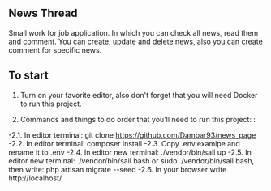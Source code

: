 
## News Thread

Small work for job application. In which you can check all news, read them and comment. You can create, update and delete news, also you can create comment for specific news. 

## To start

1. Turn on your favorite editor, also don't forget that you will need Docker to run this project.

2. Commands and things to do order that you'll need to run this project: :

-2.1. In editor terminal: git clone https://github.com/Dambar93/news_page
-2.2. In editor terminal: composer install
-2.3. Copy .env.examlpe and rename it to .env
-2.4. In editor new terminal: ./vendor/bin/sail up
-2.5. In editor new terminal: ./vendor/bin/sail bash or sudo ./vendor/bin/sail bash, then write: php artisan migrate --seed
-2.6. In your browser write http://localhost/
